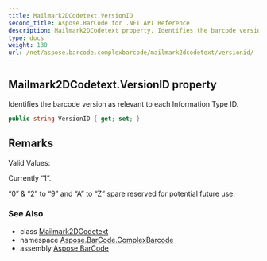 ```yaml
---
title: Mailmark2DCodetext.VersionID
second_title: Aspose.BarCode for .NET API Reference
description: Mailmark2DCodetext property. Identifies the barcode version as relevant to each Information Type ID
type: docs
weight: 130
url: /net/aspose.barcode.complexbarcode/mailmark2dcodetext/versionid/
---
```

## Mailmark2DCodetext.VersionID property

Identifies the barcode version as relevant to each Information Type ID.

```csharp
public string VersionID { get; set; }
```

## Remarks

Valid Values:

Currently “1”.

“0” &amp; “2” to “9” and “A” to “Z” spare reserved for potential future use.

### See Also

* class [Mailmark2DCodetext](../)
* namespace [Aspose.BarCode.ComplexBarcode](../../../aspose.barcode.complexbarcode/)
* assembly [Aspose.BarCode](../../../)


